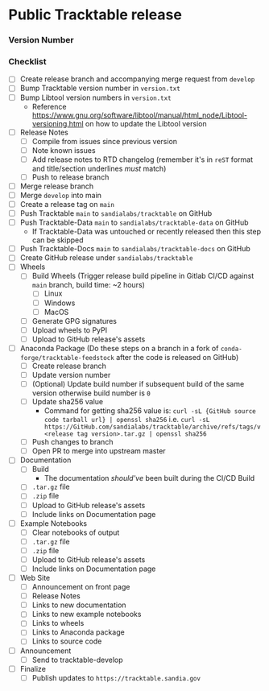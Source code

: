 <!--

This template is for creating a Tracktable release that will go out to the world.

-->

# Public Tracktable release

### Version Number

<!--
    Example: 1.3.1
-->


### Checklist

- [ ] Create release branch and accompanying merge request from `develop`
- [ ] Bump Tracktable version number in `version.txt`
- [ ] Bump Libtool version numbers in `version.txt`
    - Reference https://www.gnu.org/software/libtool/manual/html_node/Libtool-versioning.html on how to update the Libtool version
- [ ] Release Notes
    - [ ] Compile from issues since previous version
    - [ ] Note known issues
    - [ ] Add release notes to RTD changelog (remember it's in `reST` format and title/section underlines *must* match)
    - [ ] Push to release branch
- [ ] Merge release branch
- [ ] Merge `develop` into main
- [ ] Create a release tag on `main`
- [ ] Push Tracktable `main` to `sandialabs/tracktable` on GitHub
- [ ] Push Tracktable-Data `main` to `sandialabs/tracktable-data` on GitHub
    - If Tracktable-Data was untouched or recently released then this step can be skipped 
- [ ] Push Tracktable-Docs `main` to `sandialabs/tracktable-docs` on GitHub
- [ ] Create GitHub release under `sandialabs/tracktable`
- [ ] Wheels
    - [ ] Build Wheels (Trigger release build pipeline in Gitlab CI/CD against `main` branch, build time: ~2 hours)
        - [ ] Linux
        - [ ] Windows
        - [ ] MacOS
    - [ ] Generate GPG signatures
    - [ ] Upload wheels to PyPI
    - [ ] Upload to GitHub release's assets
- [ ] Anaconda Package (Do these steps on a branch in a fork of `conda-forge/tracktable-feedstock` after the code is released on GitHub)
    - [ ] Create release branch
    - [ ] Update version number
    - [ ] (Optional) Update build number if subsequent build of the same version otherwise build number is `0`
    - [ ] Update sha256 value
        - Command for getting sha256 value is: `curl -sL {GitHub source code tarball url} | openssl sha256` i.e. `curl -sL https://GitHub.com/sandialabs/tracktable/archive/refs/tags/v<release tag version>.tar.gz | openssl sha256`
    - [ ] Push changes to branch
    - [ ] Open PR to merge into upstream master
- [ ] Documentation
    - [ ] Build
        - The documentation *should've* been built during the CI/CD Build 
    - [ ] `.tar.gz` file
    - [ ] `.zip` file
    - [ ] Upload to GitHub release's assets
    - [ ] Include links on Documentation page
- [ ] Example Notebooks
    - [ ] Clear notebooks of output 
    - [ ] `.tar.gz` file
    - [ ] `.zip` file
    - [ ] Upload to GitHub release's assets
    - [ ] Include links on Documentation page
- [ ] Web Site
    - [ ] Announcement on front page
    - [ ] Release Notes
    - [ ] Links to new documentation
    - [ ] Links to new example notebooks
    - [ ] Links to wheels
    - [ ] Links to Anaconda package
    - [ ] Links to source code
- [ ] Announcement
    - [ ] Send to tracktable-develop
- [ ] Finalize
    - [ ] Publish updates to `https://tracktable.sandia.gov`
